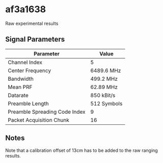 # af3a1638

Raw experimental results

## Signal Parameters

| Parameter | Value |
| --------- | ----- |
| Channel Index | 5 |
| Center Frequency | 6489.6 MHz |
| Bandwidth | 499.2 MHz |
| Mean PRF | 62.89 MHz |
| Datarate | 850 kBit/s |
| Preamble Length | 512 Symbols |
| Preamble Spreading Code Index | 9 |
| Packet Acquisition Chunk | 16 |

## Notes

Note that a calibration offset of 13cm has to be added to the raw ranging results.


